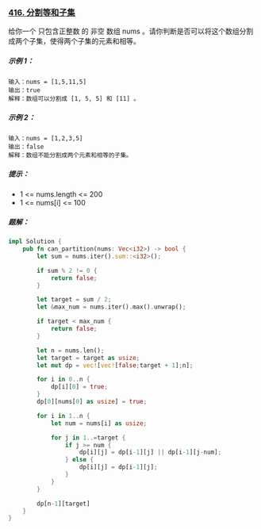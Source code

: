 ### [416. 分割等和子集](https://leetcode.cn/problems/partition-equal-subset-sum/)
给你一个 只包含正整数 的 非空 数组 nums 。请你判断是否可以将这个数组分割成两个子集，使得两个子集的元素和相等。



##### 示例 1：
```
输入：nums = [1,5,11,5]
输出：true
解释：数组可以分割成 [1, 5, 5] 和 [11] 。
```

##### 示例 2：
```
输入：nums = [1,2,3,5]
输出：false
解释：数组不能分割成两个元素和相等的子集。
```

##### 提示：
- 1 <= nums.length <= 200
- 1 <= nums[i] <= 100

##### 题解：
```rust
impl Solution {
    pub fn can_partition(nums: Vec<i32>) -> bool {
        let sum = nums.iter().sum::<i32>();

        if sum % 2 != 0 {
            return false;
        }

        let target = sum / 2;
        let &max_num = nums.iter().max().unwrap();

        if target < max_num {
            return false;
        }

        let n = nums.len();
        let target = target as usize;
        let mut dp = vec![vec![false;target + 1];n];

        for i in 0..n {
            dp[i][0] = true;
        }
        dp[0][nums[0] as usize] = true;

        for i in 1..n {
            let num = nums[i] as usize;

            for j in 1..=target {
                if j >= num {
                    dp[i][j] = dp[i-1][j] || dp[i-1][j-num];
                } else {
                    dp[i][j] = dp[i-1][j];
                }
            }
        }

        dp[n-1][target]
    }
}
```
